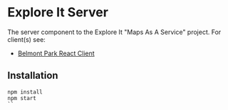 # Explore It Server
The server component to the Explore It "Maps As A Service" project.
For client(s) see:

- [Belmont Park React Client](https://github.com/mattlgroff/belmont-client)

## Installation
```
npm install
npm start
``
